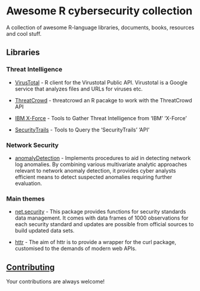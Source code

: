 Awesome R cybersecurity collection
============================================

A collection of awesome R-language libraries, documents, books, resources and cool stuff.

## Libraries

### Threat Intelligence

- [VirusTotal](https://github.com/themains/virustotal) - R client for the Virustotal Public API. Virustotal is a Google service that analyzes files and URLs for viruses etc.

- [ThreatCrowd](https://github.com/hrbrmstr/threatcrowd) - threatcrowd an R pacakge to work with the ThreatCrowd API

- [IBM X-Force](https://github.com/hrbrmstr/xforce) - Tools to Gather Threat Intelligence from ‘IBM’ ‘X-Force’

- [SecurityTrails](https://github.com/hrbrmstr/securitytrails) - Tools to Query the ‘SecurityTrails’ ‘API’

### Network Security 

- [anomalyDetection](https://github.com/koalaverse/anomalyDetection) - Implements procedures to aid in detecting network log anomalies. By combining various multivariate analytic approaches relevant to network anomaly detection, it provides cyber analysts efficient means to detect suspected anomalies requiring further evaluation.

### Main themes

- [net.security](https://github.com/r-net-tools/net.security) - This package provides functions for security standards data management. It comes with data frames of 1000 observations for each security standard and updates are possible from official sources to build updated data sets. 

- [httr](https://github.com/r-lib/httr) - The aim of httr is to provide a wrapper for the curl package, customised to the demands of modern web APIs.

## [Contributing](contributing.md)
Your contributions are always welcome!